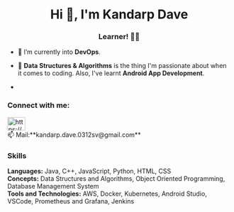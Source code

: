 <h1 align="center">Hi 👋, I'm Kandarp Dave</h1>
<h3 align="center">Learner! 👨‍💻</h3>

- 🔭 I’m currently into **DevOps**.

- 🌱 **Data Structures & Algorithms** is the thing I'm passionate about when it comes to coding. Also, I've learnt **Android App Development**.

- 

<h3 align="left">Connect with me:</h3>
<p align="left">
<a href="https://www.linkedin.com/in/kandarp-dave-489b331a4/" target="blank"><img align="center" src="https://www.svgrepo.com/show/110195/linkedin.svg" alt="https://www.linkedin.com/in/kandarp-dave-489b331a4/" height="30" width="40" /></a> <br> 📫 Mail:**kandarp.dave.0312sv@gmail.com**
</p>

<h3 align="left">Skills</h3>
<p><strong>Languages:</strong> Java, C++, JavaScript, Python, HTML, CSS <br> <strong>Concepts:</strong> Data Structures and Algorithms, Object Oriented Programming, Database Management System <br> <strong>Tools and Technologies:</strong> AWS, Docker, Kubernetes, Android Studio, VSCode, Prometheus and Grafana, Jenkins </p>
